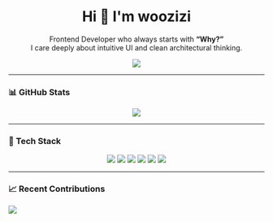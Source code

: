<h1 align="center">Hi 👋 I'm woozizi</h1>
<p align="center">
  Frontend Developer who always starts with <strong>“Why?”</strong><br />
  I care deeply about intuitive UI and clean architectural thinking.
</p>

<p align="center">
  <img src="https://readme-typing-svg.herokuapp.com?font=Fira+Code&pause=1000&color=FACC15&center=true&vCenter=true&width=400&lines=React+%7C+Next.js+%7C;Driven+by+Why,+Not+Just+How.;Welcome+to+my+GitHub!" />
</p>

---

### 📊 GitHub Stats

<p align="center">
  <img src="https://github-readme-stats.vercel.app/api?username=woozizi&show_icons=true&hide_title=true&hide_border=true" />
</p>

---

### 🧰 Tech Stack

<p align="center">
  <img src="https://img.shields.io/badge/Next.js-000000?style=flat&logo=next.js&logoColor=white" />
  <img src="https://img.shields.io/badge/React-20232A?style=flat&logo=react&logoColor=61DAFB" />
  <img src="https://img.shields.io/badge/TypeScript-3178C6?style=flat&logo=typescript&logoColor=white" />
  <img src="https://img.shields.io/badge/HTML5-E34F26?style=flat&logo=html5&logoColor=white" />
  <img src="https://img.shields.io/badge/CSS3-1572B6?style=flat&logo=css3&logoColor=white" />



  <img src="https://img.shields.io/badge/Konva-000000?style=flat&logoColor=white" />
</p>

---
### 📈 Recent Contributions

<img src="https://github.com/woozizi/woozizi/blob/main/github-metrics.svg" />
